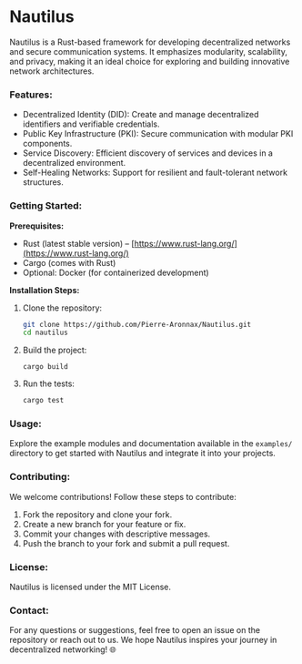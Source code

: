 # Nautilus

Nautilus is a Rust-based framework for developing decentralized networks and secure communication systems. It emphasizes modularity, scalability, and privacy, making it an ideal choice for exploring and building innovative network architectures.

### Features:

- Decentralized Identity (DID): Create and manage decentralized identifiers and verifiable credentials.
- Public Key Infrastructure (PKI): Secure communication with modular PKI components.
- Service Discovery: Efficient discovery of services and devices in a decentralized environment.
- Self-Healing Networks: Support for resilient and fault-tolerant network structures.

### Getting Started:

**Prerequisites:**

- Rust (latest stable version) – [https://www.rust-lang.org/](https://www.rust-lang.org/)
- Cargo (comes with Rust)
- Optional: Docker (for containerized development)

**Installation Steps:**

1. Clone the repository:
    
    ```bash
    git clone https://github.com/Pierre-Aronnax/Nautilus.git
    cd nautilus
    ```
    
2. Build the project:
    
    ```
    cargo build
    ```
    
3. Run the tests:
    
    ```bash
    cargo test
    ```
    

### Usage:

Explore the example modules and documentation available in the `examples/` directory to get started with Nautilus and integrate it into your projects.

### Contributing:

We welcome contributions! Follow these steps to contribute:

1. Fork the repository and clone your fork.
2. Create a new branch for your feature or fix.
3. Commit your changes with descriptive messages.
4. Push the branch to your fork and submit a pull request.

### License:

Nautilus is licensed under the MIT License.

### Contact:

For any questions or suggestions, feel free to open an issue on the repository or reach out to us. We hope Nautilus inspires your journey in decentralized networking! 🌐